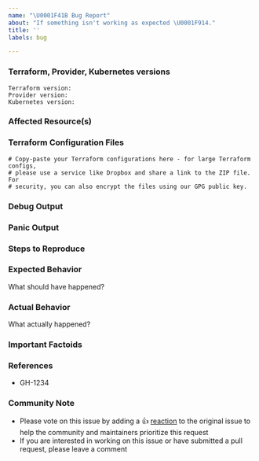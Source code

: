```yaml
---
name: "\U0001F41B Bug Report"
about: "If something isn't working as expected \U0001F914."
title: ''
labels: bug

---
```


### Terraform, Provider, Kubernetes versions
<!--- Run `terraform -v` to show the version. If you are not running the latest version of Terraform, please upgrade because your issue may have already been fixed. 
Run `kubectl version` to show the server and client versions. Note that this provider only supports Server versions of 1.17 and above.
--->
```
Terraform version:
Provider version:
Kubernetes version:
```

### Affected Resource(s)
<!-- Please list the resources as a list, for example:
- opc_instance
- opc_storage_volume
If this issue appears to affect multiple resources, it may be an issue with Terraform's core, so please mention this. -->

### Terraform Configuration Files
```hcl
# Copy-paste your Terraform configurations here - for large Terraform configs,
# please use a service like Dropbox and share a link to the ZIP file. For
# security, you can also encrypt the files using our GPG public key.
```

### Debug Output
<!--Please provider a link to a GitHub Gist containing the complete debug output: https://www.terraform.io/docs/internals/debugging.html. Please do NOT paste the debug output in the issue; just paste a link to the Gist.-->

### Panic Output
<!--If Terraform produced a panic, please provide a link to a GitHub Gist containing the output of the `crash.log`.-->

### Steps to Reproduce
<!-- Please list the steps required to reproduce the issue, for example:
1. `terraform apply` -->

### Expected Behavior
What should have happened?

### Actual Behavior
What actually happened?

### Important Factoids
<!-- Are there anything atypical about your accounts that we should know? For example: Running in EC2 Classic? Custom version of OpenStack? Tight ACLs?-->

### References
<!--Are there any other GitHub issues (open or closed) or Pull Requests that should be linked here? For example:-->
- GH-1234

### Community Note
<!--- Please keep this note for the community --->
* Please vote on this issue by adding a 👍 [reaction](https://blog.github.com/2016-03-10-add-reactions-to-pull-requests-issues-and-comments/) to the original issue to help the community and maintainers prioritize this request
* If you are interested in working on this issue or have submitted a pull request, please leave a comment

